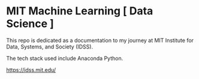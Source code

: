 # MIT Machine Learning [ Data Science ]

This repo is dedicated as a documentation to my journey at MIT Institute for Data, Systems, and Society (IDSS).

The tech stack used include Anaconda Python.

https://idss.mit.edu/
